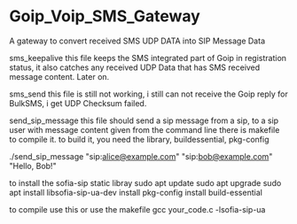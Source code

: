 # Goip_Voip_SMS_Gateway
A gateway to convert received SMS UDP DATA into SIP Message Data 

sms_keepalive
this file keeps the SMS integrated part of Goip in registration status, it also catches any received UDP Data
that has SMS received message content. Later on.


sms_send
this file is still not working, i still can not receive the Goip reply for BulkSMS, i get UDP Checksum failed.


send_sip_message
this file should send a sip message from a sip, to a sip user with message content given from the command line
there is makefile to compile it.
to build it, you need the library, buildessential, pkg-config

./send_sip_message "sip:alice@example.com" "sip:bob@example.com" "Hello, Bob!"

to install the sofia-sip static libray
sudo apt update
sudo apt upgrade
sudo apt install libsofia-sip-ua-dev install pkg-config install build-essential


to compile use this or use the makefile
gcc your_code.c -lsofia-sip-ua

